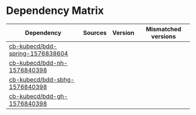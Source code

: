 # Dependency Matrix

Dependency | Sources | Version | Mismatched versions
---------- | ------- | ------- | -------------------
[cb-kubecd/bdd-spring-1576838604](https://github.com/cb-kubecd/bdd-spring-1576838604.git) |  | []() | 
[cb-kubecd/bdd-nh-1576840398](https://github.com/cb-kubecd/bdd-nh-1576840398.git) |  | []() | 
[cb-kubecd/bdd-sbhg-1576840398](https://github.com/cb-kubecd/bdd-sbhg-1576840398.git) |  | []() | 
[cb-kubecd/bdd-gh-1576840398](https://github.com/cb-kubecd/bdd-gh-1576840398.git) |  | []() | 
